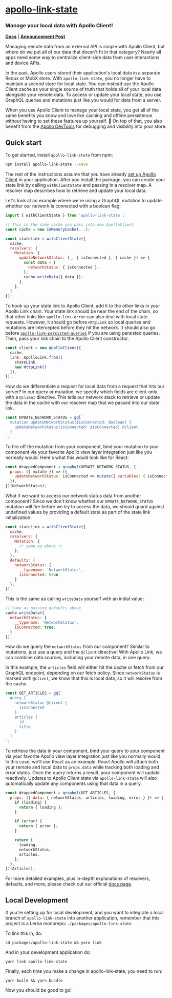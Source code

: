 # [apollo-link-state](https://www.apollographql.com/docs/link/links/state.html)

### Manage your local data with Apollo Client!

[**Docs**](https://www.apollographql.com/docs/link/links/state.html) | [**Announcement Post**](https://dev-blog.apollodata.com/the-future-of-state-management-dd410864cae2)

Managing remote data from an external API is simple with Apollo Client, but
where do we put all of our data that doesn't fit in that category? Nearly all
apps need some way to centralize client-side data from user interactions and device APIs.

In the past, Apollo users stored their application's local data in a separate
Redux or MobX store. With `apollo-link-state`, you no longer have to maintain a
second store for local state. You can instead use the Apollo Client cache as your single source of
truth that holds all of your local data alongside your remote data. To access or
update your local state, you use GraphQL queries and mutations just like you
would for data from a server.

When you use Apollo Client to manage your local state, you get all of the same
benefits you know and love like caching and offline persistence without having
to set these features up yourself. 🎉 On top of that, you also benefit from the [Apollo
DevTools](https://github.com/apollographql/apollo-client-devtools) for
debugging and visibility into your store.

<h2 id="start">Quick start</h2>

To get started, install `apollo-link-state` from npm:

```bash
npm install apollo-link-state --save
```

The rest of the instructions assume that you have already [set up Apollo
Client](/docs/react/basics/setup.html#installation) in your application. After
you install the package, you can create your state link by calling
`withClientState` and passing in a resolver map. A resolver map describes how to
retrieve and update your local data.

Let's look at an example where we're using a GraphQL mutation to update whether
our network is connected with a boolean flag:

```js
import { withClientState } from 'apollo-link-state';

// This is the same cache you pass into new ApolloClient
const cache = new InMemoryCache(...);

const stateLink = withClientState({
  cache,
  resolvers: {
    Mutation: {
      updateNetworkStatus: (_, { isConnected }, { cache }) => {
        const data = {
          networkStatus: { isConnected },
        };
        cache.writeData({ data });
      },
    },
  }
});
```

To hook up your state link to Apollo Client, add it to the other links
in your Apollo Link chain. Your state link should be near the end of the chain, so that other links like `apollo-link-error` can also deal with local state requests. However, it should go before `HttpLink` so local queries and mutations are intercepted
before they hit the network. It should also go before
[`apollo-link-persisted-queries`](https://github.com/apollographql/apollo-link-persisted-queries)
if you are using persisted queries. Then, pass your link chain to the Apollo
Client constructor.

```js
const client = new ApolloClient({
  cache,
  link: ApolloLink.from([
    stateLink,
    new HttpLink()
  ]),
});
```

How do we differentiate a request for local data from a request that hits our
server? In our query or mutation, we specify which fields are client-only with a
`@client` directive. This tells our network stack to retrieve or update the data
in the cache with our resolver map that we passed into our state link.

```js
const UPDATE_NETWORK_STATUS = gql`
  mutation updateNetworkStatus($isConnected: Boolean) {
    updateNetworkStatus(isConnected: $isConnected) @client
  }
`;
```

To fire off the mutation from your component, bind your mutation to your
component via your favorite Apollo view layer integration just like you normally
would. Here's what this would look like for React:

```js
const WrappedComponent = graphql(UPDATE_NETWORK_STATUS, {
  props: ({ mutate }) => ({
    updateNetworkStatus: isConnected => mutate({ variables: { isConnected } }),
  }),
})(NetworkStatus);
```

What if we want to access our network status data from another component? Since
we don't know whether our `UPDATE_NETWORK_STATUS` mutation will fire before we
try to access the data, we should guard against undefined values by providing a
default state as part of the state link initialization:

```js
const stateLink = withClientState({
  cache,
  resolvers: {
    Mutation: {
      /* same as above */
    },
  },
  defaults: {
    networkStatus: {
      __typename: 'NetworkStatus',
      isConnected: true,
    }
  },
});
```

This is the same as calling `writeData` yourself with an initial value:

```js
// Same as passing defaults above
cache.writeData({
  networkStatus: {
    __typename: 'NetworkStatus',
    isConnected: true,
  }
});
```

How do we query the `networkStatus` from our component? Similar to mutations,
just use a query and the `@client` directive! With Apollo Link, we can combine
data sources, including your remote data, in one query.

In this example, the `articles` field will either hit the cache or fetch from
our GraphQL endpoint, depending on our fetch policy. Since `networkStatus` is
marked with `@client`, we know that this is local data, so it will resolve from
the cache.

```js
const GET_ARTICLES = gql`
  query {
    networkStatus @client {
      isConnected
    }
    articles {
      id
      title
    }
  }
`;
```

To retrieve the data in your component, bind your query to your component via
your favorite Apollo view layer integration just like you normally would. In this case, we'll use React as an example.
React Apollo will attach both your remote and local data to `props.data` while
tracking both loading and error states. Once the query returns a result, your
component will update reactively. Updates to Apollo Client state via `apollo-link-state` will also automatically update any components using that data in a query.

```js
const WrappedComponent = graphql(GET_ARTICLES, {
  props: ({ data: { networkStatus, articles, loading, error } }) => {
    if (loading) {
      return { loading };
    }

    if (error) {
      return { error };
    }

    return {
      loading,
      networkStatus,
      articles,
    };
  },
})(Articles);
```

For more detailed examples, plus in-depth explanations of resolvers, defaults, and more, please check out our official [docs page](https://www.apollographql.com/docs/link/links/state.html).

<h2 id="local-development">Local Development</h2>

If you're setting up for local development, and you want to integrate a local
branch of `apollo-link-state` into another application, remember that this
project is a Lerna monorepo: `./packages/apollo-link-state`

To link this in, do:

```shell
cd packages/apollo-link-state && yarn link
```

And in your development application do:

```shell
yarn link apollo-link-state
```

Finally, each time you make a change in apollo-link-state, you need to run:

```shell
yarn build && yarn bundle
```

Now you should be good to go!
